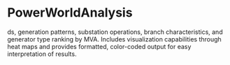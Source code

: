 # PowerWorldAnalysis
 ds, generation patterns, substation operations, branch characteristics, and generator type ranking by MVA. Includes visualization capabilities through heat maps and provides formatted, color-coded output for easy interpretation of results.
